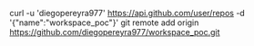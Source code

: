 curl -u 'diegopereyra977' https://api.github.com/user/repos -d '{"name":"workspace_poc"}'
git remote add origin https://github.com/diegopereyra977/workspace_poc.git
